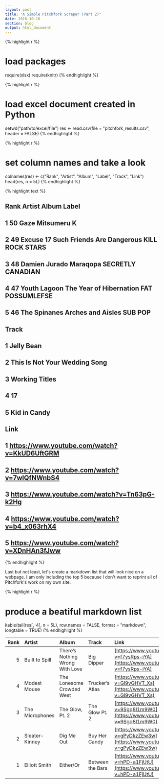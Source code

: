 ```yaml
---
layout: post
title: "A Simple Pitchfork Scraper (Part 2)"
date: 2016-10-16
section: blog
output: html_document
---
```




{% highlight r %}
# load packages
require(xlsx)
require(knitr)
{% endhighlight %}




{% highlight r %}
# load excel document created in Python
setwd("path/to/excel/file")
res <- read.csv(file = "pitchfork_results.csv", header = FALSE)
{% endhighlight %}


{% highlight r %}
# set column names and take a look
colnames(res) <- c("Rank", "Artist", "Album", "Label", "Track", "Link")
head(res, n = 5L)
{% endhighlight %}



{% highlight text %}
##   Rank        Artist                      Album             Label
## 1   50          Gaze                  Mitsumeru                 K
## 2   49     Excuse 17 Such Friends Are Dangerous   KILL ROCK STARS
## 3   48 Damien Jurado                   Maraqopa SECRETLY CANADIAN
## 4   47  Youth Lagoon    The Year of Hibernation   FAT POSSUMLEFSE
## 5   46  The Spinanes          Arches and Aisles           SUB POP
##                           Track
## 1                    Jelly Bean
## 2 This Is Not Your Wedding Song
## 3                Working Titles
## 4                            17
## 5                  Kid in Candy
##                                          Link
## 1 https://www.youtube.com/watch?v=KkUD6UftGRM
## 2 https://www.youtube.com/watch?v=7wIQfNWnbS4
## 3 https://www.youtube.com/watch?v=Tn63pG-k2Hg
## 4 https://www.youtube.com/watch?v=b4_x063rhX4
## 5 https://www.youtube.com/watch?v=XDnHAn3fJww
{% endhighlight %}

Last but not least, let's create a markdown list that will look nice on a webpage. I am only including the top 5 because I don't want to reprint all of Pitchfork's work on my own site.


{% highlight r %}
# produce a beatiful markdown list
kable(tail(res[,-4], n = 5L), row.names = FALSE, format = "markdown", longtable = TRUE)
{% endhighlight %}



| Rank|Artist          |Album                           |Track            |Link                                        |
|----:|:---------------|:-------------------------------|:----------------|:-------------------------------------------|
|    5|Built to Spill  |There’s Nothing Wrong With Love |Big Dipper       |[https://www.youtube.com/watch?v=f7ysRps-iYA](https://www.youtube.com/watch?v=f7ysRps-iYA) |
|    4|Modest Mouse    |The Lonesome Crowded West       |Trucker’s Atlas  |[https://www.youtube.com/watch?v=Gl9vGHVT_Xs](https://www.youtube.com/watch?v=Gl9vGHVT_Xs) |
|    3|The Microphones |The Glow, Pt. 2                 |The Glow Pt. 2   |[https://www.youtube.com/watch?v=9Sgq8l1m9W0](https://www.youtube.com/watch?v=9Sgq8l1m9W0) |
|    2|Sleater-Kinney  |Dig Me Out                      |Buy Her Candy    |[https://www.youtube.com/watch?v=gPyDkzZEw3w](https://www.youtube.com/watch?v=gPyDkzZEw3w) |
|    1|Elliott Smith   |Either/Or                       |Between the Bars |[https://www.youtube.com/watch?v=hPD-a1FjUtU](https://www.youtube.com/watch?v=hPD-a1FjUtU) |
